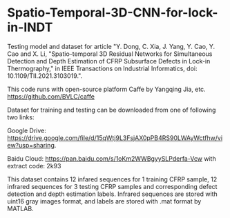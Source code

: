 # Spatio-Temporal-3D-CNN-for-lock-in-INDT
Testing model and dataset for article "Y. Dong, C. Xia, J. Yang, Y. Cao, Y. Cao and X. Li, "Spatio-temporal 3D Residual Networks for Simultaneous Detection and Depth Estimation of CFRP Subsurface Defects in Lock-in Thermography," in IEEE Transactions on Industrial Informatics, doi: 10.1109/TII.2021.3103019.".

This code runs with open-source platform Caffe by Yangqing Jia, etc. https://github.com/BVLC/caffe

Dataset for training and testing can be downloaded from one of following two links:

Google Drive: https://drive.google.com/file/d/15qWtj9L3FsjAX0pPB4RS90LWAyWctfhw/view?usp=sharing.

Baidu Cloud: https://pan.baidu.com/s/1oKm2WWBgyySLPderfa-Vcw with extract code: 2k93

This dataset contains 12 infared sequences for 1 training CFRP sample, 12 infrared sequences for 3 testing CFRP samples and corresponding defect detection and depth estimation labels. Infrared sequences are stored with uint16 gray images format, and labels are stored with .mat format by MATLAB.
